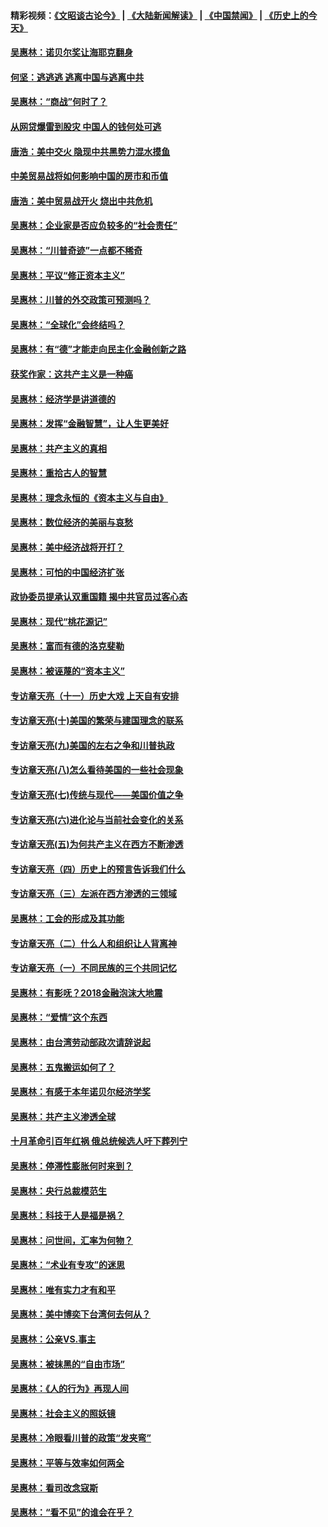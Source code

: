 #### 精彩视频：[《文昭谈古论今》](https://github.com/gfw-breaker/wenzhao/blob/master/README.md?t=12100330) | [《大陆新闻解读》](https://github.com/gfw-breaker/ntdtv-comedy/blob/master/README.md?t=12100330) | [《中国禁闻》](https://github.com/gfw-breaker/ntdtv-news/blob/master/README.md?t=12100330) | [《历史上的今天》](https://github.com/gfw-breaker/today-in-history/blob/master/README.md?t=12100330) 

#### [吴惠林：诺贝尔奖让海耶克翻身](../pages/nsc423/n10890049.md?t=12100330) 

#### [何坚：逃逃逃 逃离中国与逃离中共](../pages/nsc423/n10592891.md?t=12100330) 

#### [吴惠林：“商战”何时了？](../pages/nsc423/n10573558.md?t=12100330) 

#### [从网贷爆雷到股灾 中国人的钱何处可逃](../pages/nsc423/n10572800.md?t=12100330) 

#### [唐浩：美中交火 隐现中共黑势力混水摸鱼](../pages/nsc423/n10544040.md?t=12100330) 

#### [中美贸易战将如何影响中国的房市和币值](../pages/nsc423/n10543697.md?t=12100330) 

#### [唐浩：美中贸易战开火 烧出中共危机](../pages/nsc423/n10540126.md?t=12100330) 

#### [吴惠林：企业家是否应负较多的“社会责任”](../pages/nsc423/n10535022.md?t=12100330) 

#### [吴惠林：“川普奇迹”一点都不稀奇](../pages/nsc423/n10512808.md?t=12100330) 

#### [吴惠林：平议“修正资本主义”](../pages/nsc423/n10495724.md?t=12100330) 

#### [吴惠林：川普的外交政策可预测吗？](../pages/nsc423/n10462387.md?t=12100330) 

#### [吴惠林：“全球化”会终结吗？](../pages/nsc423/n10452838.md?t=12100330) 

#### [吴惠林：有“德”才能走向民主化金融创新之路](../pages/nsc423/n10432292.md?t=12100330) 

#### [获奖作家：这共产主义是一种癌](../pages/nsc423/n10431541.md?t=12100330) 

#### [吴惠林：经济学是讲道德的](../pages/nsc423/n10398014.md?t=12100330) 

#### [吴惠林：发挥“金融智慧”，让人生更美好](../pages/nsc423/n10375019.md?t=12100330) 

#### [吴惠林：共产主义的真相](../pages/nsc423/n10351394.md?t=12100330) 

#### [吴惠林：重拾古人的智慧](../pages/nsc423/n10337691.md?t=12100330) 

#### [吴惠林：理念永恒的《资本主义与自由》](../pages/nsc423/n10316274.md?t=12100330) 

#### [吴惠林：数位经济的美丽与哀愁](../pages/nsc423/n10292946.md?t=12100330) 

#### [吴惠林：美中经济战将开打？](../pages/nsc423/n10258825.md?t=12100330) 

#### [吴惠林：可怕的中国经济扩张](../pages/nsc423/n10219147.md?t=12100330) 

#### [政协委员提承认双重国籍 揭中共官员过客心态](../pages/nsc423/n10208809.md?t=12100330) 

#### [吴惠林：现代“桃花源记”](../pages/nsc423/n10185234.md?t=12100330) 

#### [吴惠林：富而有德的洛克斐勒](../pages/nsc423/n10142264.md?t=12100330) 

#### [吴惠林：被诬蔑的“资本主义”](../pages/nsc423/n10124816.md?t=12100330) 

#### [专访章天亮（十一）历史大戏 上天自有安排](../pages/nsc423/n10094905.md?t=12100330) 

#### [专访章天亮(十)美国的繁荣与建国理念的联系](../pages/nsc423/n10094899.md?t=12100330) 

#### [专访章天亮(九)美国的左右之争和川普执政](../pages/nsc423/n10094889.md?t=12100330) 

#### [专访章天亮(八)怎么看待美国的一些社会现象](../pages/nsc423/n10094857.md?t=12100330) 

#### [专访章天亮(七)传统与现代——美国价值之争](../pages/nsc423/n10093140.md?t=12100330) 

#### [专访章天亮(六)进化论与当前社会变化的关系](../pages/nsc423/n10092036.md?t=12100330) 

#### [专访章天亮(五)为何共产主义在西方不断渗透](../pages/nsc423/n10083620.md?t=12100330) 

#### [专访章天亮（四）历史上的预言告诉我们什么](../pages/nsc423/n10083606.md?t=12100330) 

#### [专访章天亮（三）左派在西方渗透的三领域](../pages/nsc423/n10081115.md?t=12100330) 

#### [吴惠林：工会的形成及其功能](../pages/nsc423/n10080633.md?t=12100330) 

#### [专访章天亮（二）什么人和组织让人背离神](../pages/nsc423/n10076637.md?t=12100330) 

#### [专访章天亮（一）不同民族的三个共同记忆](../pages/nsc423/n10074188.md?t=12100330) 

#### [吴惠林：有影呒？2018金融泡沫大地震](../pages/nsc423/n10040534.md?t=12100330) 

#### [吴惠林：“爱情”这个东西](../pages/nsc423/n10019423.md?t=12100330) 

#### [吴惠林：由台湾劳动部政次请辞说起](../pages/nsc423/n9979679.md?t=12100330) 

#### [吴惠林：五鬼搬运如何了？](../pages/nsc423/n9925338.md?t=12100330) 

#### [吴惠林：有感于本年诺贝尔经济学奖](../pages/nsc423/n9871883.md?t=12100330) 

#### [吴惠林：共产主义渗透全球](../pages/nsc423/n9812748.md?t=12100330) 

#### [十月革命引百年红祸 俄总统候选人吁下葬列宁](../pages/nsc423/n9810182.md?t=12100330) 

#### [吴惠林：停滞性膨胀何时来到？](../pages/nsc423/n9764136.md?t=12100330) 

#### [吴惠林：央行总裁模范生](../pages/nsc423/n9728134.md?t=12100330) 

#### [吴惠林：科技于人是福是祸？](../pages/nsc423/n9672982.md?t=12100330) 

#### [吴惠林：问世间，汇率为何物？](../pages/nsc423/n9621788.md?t=12100330) 

#### [吴惠林：“术业有专攻”的迷思](../pages/nsc423/n9580363.md?t=12100330) 

#### [吴惠林：唯有实力才有和平](../pages/nsc423/n9529599.md?t=12100330) 

#### [吴惠林：美中博奕下台湾何去何从？](../pages/nsc423/n9483598.md?t=12100330) 

#### [吴惠林：公亲VS.事主](../pages/nsc423/n9425637.md?t=12100330) 

#### [吴惠林：被抹黑的“自由市场”](../pages/nsc423/n9351545.md?t=12100330) 

#### [吴惠林：《人的行为》再现人间](../pages/nsc423/n9296339.md?t=12100330) 

#### [吴惠林：社会主义的照妖镜](../pages/nsc423/n9243460.md?t=12100330) 

#### [吴惠林：冷眼看川普的政策“发夹弯”](../pages/nsc423/n9120684.md?t=12100330) 

#### [吴惠林：平等与效率如何两全](../pages/nsc423/n9075430.md?t=12100330) 

#### [吴惠林：看司改念寇斯](../pages/nsc423/n9024915.md?t=12100330) 

#### [吴惠林：“看不见”的谁会在乎？](../pages/nsc423/n8977488.md?t=12100330) 

